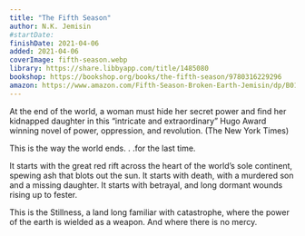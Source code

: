 ```yaml
---
title: "The Fifth Season"
author: N.K. Jemisin
#startDate:
finishDate: 2021-04-06
added: 2021-04-06
coverImage: fifth-season.webp
library: https://share.libbyapp.com/title/1485080
bookshop: https://bookshop.org/books/the-fifth-season/9780316229296
amazon: https://www.amazon.com/Fifth-Season-Broken-Earth-Jemisin/dp/B015X4XINI/
---
```


At the end of the world, a woman must hide her secret power and find her kidnapped daughter in this “intricate and extraordinary” Hugo Award winning novel of power, oppression, and revolution. (The New York Times)

This is the way the world ends. . .for the last time.

It starts with the great red rift across the heart of the world’s sole continent, spewing ash that blots out the sun. It starts with death, with a murdered son and a missing daughter. It starts with betrayal, and long dormant wounds rising up to fester.

This is the Stillness, a land long familiar with catastrophe, where the power of the earth is wielded as a weapon. And where there is no mercy.  
